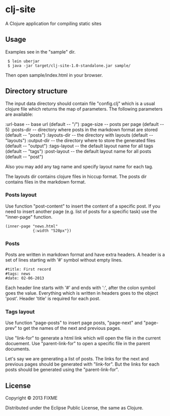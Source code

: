 # clj-site

A Clojure application for compiling static sites

## Usage

Examples see in the "sample" dir.

	 $ lein uberjar
	 $ java -jar target/clj-site-1.0-standalone.jar sample/
		 
Then open sample/index.html in your browser.

## Directory structure

The input data directory should contain file "config.clj" which is a usual clojure file which returns the map of parameters. The following parameters are available:

:url-base -- base url (default -- "/")
:page-size -- posts per page (default -- 5)
:posts-dir -- directory where posts in the markdown format are stored (default -- "posts")
:layouts-dir -- the directory with layouts (default -- "layouts")
:output-dir --  the directory where to store the generated files (default -- "output")
:tags-layout -- the default layout name for all tags (default -- "tags")
:post-layout -- the default layout name for all posts (default -- "post")

Also you may add any tag name and specify layout name for each tag.

The layouts dir contains clojure files in hiccup format. The posts dir contains files in the markdown format.

### Posts layout

Use function "post-content" to insert the content of a specific post.
If you need to insert another page (e.g. list of posts for a specific task) use the "inner-page" function.

    (inner-page "news.html"
                {:width "520px"})

### Posts

Posts are written in markdown format and have extra headers. A header is a set of lines starting with '#' symbol without empty lines.

    #title: First record
    #tags: news
    #date: 02-06-2013

Each header line starts with '#' and ends with ':', after the colon symbol goes the value. Everything which is written in headers goes to the object 'post'. Header 'title' is required for each post.

### Tags layout

Use function "page-posts" to insert page posts, "page-next" and "page-prev" to get the names of the next and previous pages.

Use "link-for" to generate a html link which will open the file in the current docuement.
Use "parent-link-for" to open a specific file in the parent documents.

Let's say we are generating a list of posts. The links for the next and previous pages should be generated with "link-for". But the links for each posts should be generated using the "parent-link-for".

## License

Copyright © 2013 FIXME

Distributed under the Eclipse Public License, the same as Clojure.
